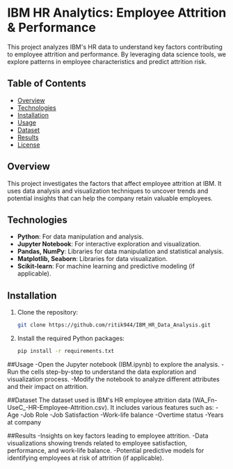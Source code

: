 # IBM HR Analytics: Employee Attrition & Performance

This project analyzes IBM's HR data to understand key factors contributing to employee attrition and performance. By leveraging data science tools, we explore patterns in employee characteristics and predict attrition risk.

## Table of Contents
- [Overview](#overview)
- [Technologies](#technologies)
- [Installation](#installation)
- [Usage](#usage)
- [Dataset](#dataset)
- [Results](#results)
- [License](#license)

## Overview
This project investigates the factors that affect employee attrition at IBM. It uses data analysis and visualization techniques to uncover trends and potential insights that can help the company retain valuable employees.

## Technologies
- **Python**: For data manipulation and analysis.
- **Jupyter Notebook**: For interactive exploration and visualization.
- **Pandas, NumPy**: Libraries for data manipulation and statistical analysis.
- **Matplotlib, Seaborn**: Libraries for data visualization.
- **Scikit-learn**: For machine learning and predictive modeling (if applicable).

## Installation
1. Clone the repository:
   ```bash
   git clone https://github.com/ritik944/IBM_HR_Data_Analysis.git
2. Install the required Python packages:
    ```bash
    pip install -r requirements.txt

##Usage
-Open the Jupyter notebook (IBM.ipynb) to explore the analysis.
-Run the cells step-by-step to understand the data exploration and visualization process.
-Modify the notebook to analyze different attributes and their impact on attrition.

##Dataset
The dataset used is IBM's HR employee attrition data (WA_Fn-UseC_-HR-Employee-Attrition.csv). It includes various features such as:
-Age
-Job Role
-Job Satisfaction
-Work-life balance
-Overtime status
-Years at company

##Results
-Insights on key factors leading to employee attrition.
-Data visualizations showing trends related to employee satisfaction, performance, and work-life balance.
-Potential predictive models for identifying employees at risk of attrition (if applicable).